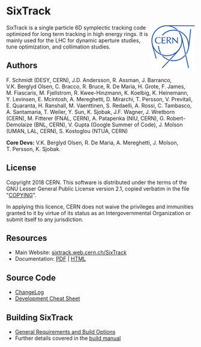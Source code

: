 # SixTrack

<img src="CERN-logo.png" align="right">

SixTrack is a single particle 6D symplectic tracking code optimized for long term tracking in high energy rings.
It is mainly used for the LHC for dynamic aperture studies, tune optimization, and collimation studies.

## Authors

F.&nbsp;Schmidt (DESY, CERN),
J.D.&nbsp;Andersson,
R.&nbsp;Assman,
J.&nbsp;Barranco,
V.K.&nbsp;Berglyd&nbsp;Olsen,
C.&nbsp;Bracco,
R.&nbsp;Bruce,
R.&nbsp;De&nbsp;Maria,
H.&nbsp;Grote,
F.&nbsp;James,
M.&nbsp;Fiascaris,
M.&nbsp;Fjellstrom,
R.&nbsp;Kwee-Hinzmann,
K.&nbsp;Koelbig,
K.&nbsp;Heinemann,
Y.&nbsp;Levinsen,
E.&nbsp;Mcintosh,
A.&nbsp;Mereghetti,
D.&nbsp;Mirarchi,
T.&nbsp;Persson,
V.&nbsp;Previtali,
E.&nbsp;Quaranta,
H.&nbsp;Ranshall,
M.&nbsp;Vaenttinen,
S.&nbsp;Redaelli,
A.&nbsp;Rossi,
C.&nbsp;Tambasco,
A.&nbsp;Santamaria,
T.&nbsp;Weiler,
Y.&nbsp;Sun,
K.&nbsp;Sjobak,
J.F.&nbsp;Wagner,
J.&nbsp;Wretborn (CERN),
M.&nbsp;Fitterer (FNAL, CERN),
A.&nbsp;Patapenka (NIU, CERN),
G.&nbsp;Robert-Demolaize (BNL, CERN),
V.&nbsp;Gupta (Google Summer of Code),
J.&nbsp;Molson (UMAN, LAL, CERN),
S.&nbsp;Kostoglou (NTUA, CERN)

**Core Devs:**
V.K.&nbsp;Berglyd&nbsp;Olsen,
R.&nbsp;De&nbsp;Maria,
A.&nbsp;Mereghetti,
J.&nbsp;Molson,
T.&nbsp;Persson,
K.&nbsp;Sjobak.

## License

Copyright 2018 CERN. This software is distributed under the terms of the GNU Lesser General Public License version 2.1, copied verbatim in the file "[COPYING](source/COPYING)".

In applying this licence, CERN does not waive the privileges and immunities granted to it by virtue of its status as an Intergovernmental Organization or submit itself to any jurisdiction.

## Resources

  * Main Website: [sixtrack.web.cern.ch/SixTrack](http://sixtrack.web.cern.ch/SixTrack/)
  * Documentation: [PDF](http://sixtrack.web.cern.ch/SixTrack/docs/user_manual.pdf) | [HTML](http://sixtrack.web.cern.ch/SixTrack/docs/user_full/manual.php)

## Source Code

  * [ChangeLog](CHANGELOG.md)
  * [Development Cheat Sheet](doc/dev_cheatsheet.md)

## Building SixTrack

  * [General Requirements and Build Options](doc/build_sixtrack.md)
  * Further details covered in the [build manual](http://sixtrack.web.cern.ch/SixTrack/docs/build_full/manual.php)
